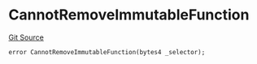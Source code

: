 # CannotRemoveImmutableFunction
[Git Source](https://github.com/thrackle-io/tron/blob/5c20e54658e3206ed81b54d70494bea2d0a0e5dd/src/client/token/handler/diamond/HandlerDiamondLib.sol)


```solidity
error CannotRemoveImmutableFunction(bytes4 _selector);
```

